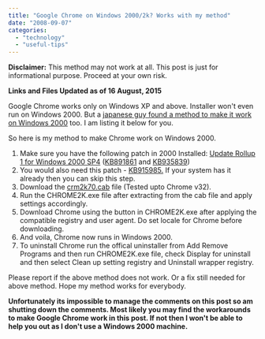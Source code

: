 ```yaml
---
title: "Google Chrome on Windows 2000/2k? Works with my method"
date: "2008-09-07"
categories: 
  - "technology"
  - "useful-tips"
---
```


**Disclaimer:** This method may not work at all. This post is just for informational purpose. Proceed at your own risk.

**Links and Files Updated as of 16 August, 2015**

Google Chrome works only on Windows XP and above. Installer won't even run on Windows 2000. But a [japanese guy found a method to make it work on Windows 2000](http://blog.livedoor.jp/blackwingcat/archives/360097.html) too. I am listing it below for you.

So here is my method to make Chrome work on Windows 2000.

1. Make sure you have the following patch in 2000 Installed: [Update Rollup 1 for Windows 2000 SP4](http://www.microsoft.com/downloads/details.aspx?FamilyId=B54730CF-8850-4531-B52B-BF28B324C662) ([KB891861](https://support.microsoft.com/kb/891861) and [KB935839](https://support.microsoft.com/kb/935839))
2. You would also need this patch - [KB915985.](https://support.microsoft.com/kb/915985) If your system has it already then you can skip this step.
3. Download the [crm2k70.cab](https://www.dropbox.com/s/6bv1xbeeeaikv4g/crm2k70.cab?dl=0) file (Tested upto Chrome v32).
4. Run the CHROME2K.exe file after extracting from the cab file and apply settings accordingly.
5. Download Chrome using the button in CHROME2K.exe after applying the compatible registry and user agent. Do set locale for Chrome before downloading.
6. And voila, Chrome now runs in Windows 2000.
7. To uninstall Chrome run the offical uninstaller from Add Remove Programs and then run CHROME2K.exe file, check Display for uninstall and then select Clean up setting registry and Uninstall wrapper registry.

Please report if the above method does not work. Or a fix still needed for above method. Hope my method works for everybody.

**Unfortunately its impossible to manage the comments on this post so am shutting down the comments. Most likely you may find the workarounds to make Google Chrome work in this post. If not then I won't be able to help you out as I don't use a Windows 2000 machine.**
